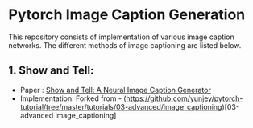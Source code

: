 # Pytorch Image Caption Generation
This repository consists of implementation of various image caption networks. The different methods of image captioning are listed below.

## 1. Show and Tell: 
  - Paper : [Show and Tell: A Neural Image Caption Generator](https://arxiv.org/pdf/1411.4555.pdf) <br>
  - Implementation: Forked from - (https://github.com/yunjey/pytorch-tutorial/tree/master/tutorials/03-advanced/image_captioning)[03-advanced image_captioning]


